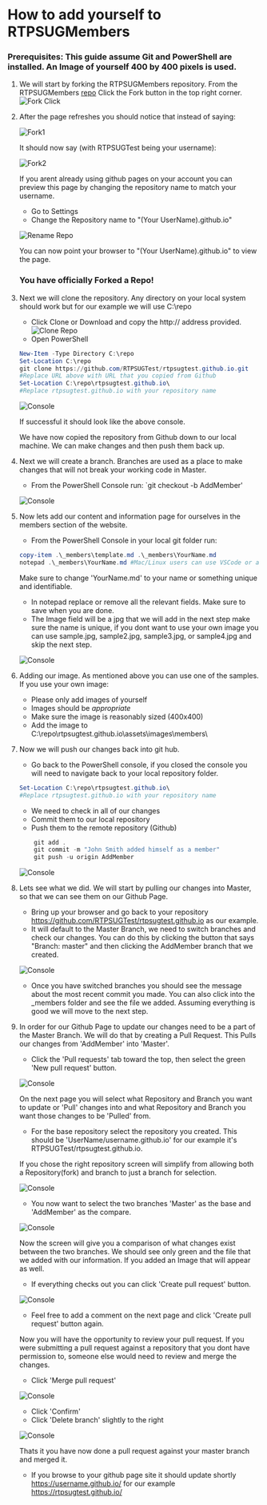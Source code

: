 # How to add yourself to RTPSUGMembers
### Prerequisites: This guide assume Git and PowerShell are installed. An Image of yourself 400 by 400 pixels is used.
1. We will start by forking the RTPSUGMembers repository. From the RTPSUGMembers [repo](https://github.com/RTPSUGMembers/rtpsugmembers.github.io) Click the Fork button in the top right corner.
![Fork Click](https://github.com/RTPSUGMembers/rtpsugmembers.github.io/blob/master/assets/images/readme/Capture1.PNG)
2. After the page refreshes you should notice that instead of saying:

    ![Fork1](https://github.com/RTPSUGMembers/rtpsugmembers.github.io/blob/master/assets/images/readme/fork1.PNG)

    It should now say (with RTPSUGTest being your username):

    ![Fork2](https://github.com/RTPSUGMembers/rtpsugmembers.github.io/blob/master/assets/images/readme/fork2.PNG)

    If you arent already using github pages on your account you can preview this page by changing the repository name to match your username.
    - Go to Settings
    - Change the Repository name to "(Your UserName).github.io"
    
    ![Rename Repo](https://github.com/RTPSUGMembers/rtpsugmembers.github.io/blob/master/assets/images/readme/Capture2.png)
    
    You can now point your browser to "(Your UserName).github.io" to view the page.

    ### You have officially Forked a Repo!

3. Next we will clone the repository. Any directory on your local system should work but for our example we will use C:\repo
    - Click Clone or Download and copy the http:// address provided.
    ![Clone Repo](https://github.com/RTPSUGMembers/rtpsugmembers.github.io/blob/master/assets/images/readme/Capture3.png)
    - Open PowerShell

    ```powershell
    New-Item -Type Directory C:\repo
    Set-Location C:\repo
    git clone https://github.com/RTPSUGTest/rtpsugtest.github.io.git
    #Replace URL above with URL that you copied from Github
    Set-Location C:\repo\rtpsugtest.github.io\
    #Replace rtpsugtest.github.io with your repository name
    ```

    ![Console](https://github.com/RTPSUGMembers/rtpsugmembers.github.io/blob/master/assets/images/readme/console1.PNG)

    If successful it should look like the above console.
    
    We have now copied the repository from Github down to our local machine. We can make changes and then push them back up.

4. Next we will create a branch. Branches are used as a place to make changes that will not break your working code in Master.

    - From the PowerShell Console run:
    `git checkout -b AddMember'

    ![Console](https://github.com/RTPSUGMembers/rtpsugmembers.github.io/blob/master/assets/images/readme/console2.PNG)

5. Now lets add our content and information page for ourselves in the members section of the website.
    - From the PowerShell Console in your local git folder run:
    ```powershell
    copy-item .\_members\template.md .\_members\YourName.md
    notepad .\_members\YourName.md #Mac/Linux users can use VSCode or any other text editor.
    ```
    Make sure to change 'YourName.md' to your name or something unique and identifiable.

    - In notepad replace or remove all the relevant fields. Make sure to save when you are done.
    - The Image field will be a jpg that we will add in the next step make sure the name is unique, if you dont want to use your own image you can use sample.jpg, sample2.jpg, sample3.jpg, or sample4.jpg and skip the next step.

    ![Console](https://github.com/RTPSUGMembers/rtpsugmembers.github.io/blob/master/assets/images/readme/notepad1.PNG)

6. Adding our image. As mentioned above you can use one of the samples. If you use your own image:
    - Please only add images of yourself
    - Images should be *appropriate*
    - Make sure the image is reasonably sized (400x400)
    - Add the image to C:\repo\rtpsugtest.github.io\assets\images\members\

7. Now we will push our changes back into git hub.

    - Go back to the PowerShell console, if you closed the console you will need to navigate back to your local repository folder.

    ```powershell
    Set-Location C:\repo\rtpsugtest.github.io\
    #Replace rtpsugtest.github.io with your repository name
    ```
    - We need to check in all of our changes
    - Commit them to our local repository
    - Push them to the remote repository (Github)

    ```powershell
        git add .
        git commit -m "John Smith added himself as a member"
        git push -u origin AddMember
    ```
    ![Console](https://github.com/RTPSUGMembers/rtpsugmembers.github.io/blob/master/assets/images/readme/console3.PNG)

8. Lets see what we did. We will start by pulling our changes into Master, so that we can see them on our Github Page.
    
    - Bring up your browser and go back to your repository https://github.com/RTPSUGTest/rtpsugtest.github.io as our example.
    - It will default to the Master Branch, we need to switch branches and check our changes. You can do this by clicking the button that says "Branch: master" and then clicking the AddMember branch that we created.

    ![Console](https://github.com/RTPSUGMembers/rtpsugmembers.github.io/blob/master/assets/images/readme/branch1.PNG)

    - Once you have switched branches you should see the message about the most recent commit you made. You can also click into the _members folder and see the file we added. Assuming everything is good we will move to the next step.

9. In order for our Github Page to update our changes need to be a part of the Master Branch. We will do that by creating a Pull Request. This Pulls our changes from 'AddMember' into 'Master'.

    - Click the 'Pull requests' tab toward the top, then select the green 'New pull request' button.

    ![Console](https://github.com/RTPSUGMembers/rtpsugmembers.github.io/blob/master/assets/images/readme/pull1.PNG)

    On the next page you will select what Repository and Branch you want to update or 'Pull' changes into and what Repository and Branch you want those changes to be 'Pulled' from.

    - For the base repository select the repository you created. This should be 'UserName/username.github.io' for our example it's RTPSUGTest/rtpsugtest.github.io.

    If you chose the right repository screen will simplify from allowing both a Repository(fork) and branch to just a branch for selection.

    ![Console](https://github.com/RTPSUGMembers/rtpsugmembers.github.io/blob/master/assets/images/readme/pull2.PNG)

    - You now want to select the two branches 'Master' as the base and 'AddMember' as the compare.

    ![Console](https://github.com/RTPSUGMembers/rtpsugmembers.github.io/blob/master/assets/images/readme/pull3.PNG)

    Now the screen will give you a comparison of what changes exist between the two branches. We should see only green and the file that we added with our information. If you added an Image that will appear as well.

    - If everything checks out you can click 'Create pull request' button.

    ![Console](https://github.com/RTPSUGMembers/rtpsugmembers.github.io/blob/master/assets/images/readme/pull4.PNG)

    - Feel free to add a comment on the next page and click 'Create pull request' button again.

    Now you will have the opportunity to review your pull request.
    If you were submitting a pull request against a repository that you dont have permission to, someone else would need to review and merge the changes.

    - Click 'Merge pull request'

    ![Console](https://github.com/RTPSUGMembers/rtpsugmembers.github.io/blob/master/assets/images/readme/pull4.PNG)

    - Click 'Confirm'
    - Click 'Delete branch' slightly to the right

    ![Console](https://github.com/RTPSUGMembers/rtpsugmembers.github.io/blob/master/assets/images/readme/pull4.PNG)

    Thats it you have now done a pull request against your master branch and merged it.

    - If you browse to your github page site it should update shortly https://username.github.io/ for our example https://rtpsugtest.github.io/





